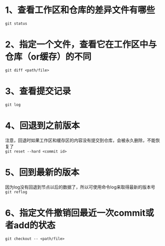 # 1、查看工作区和仓库的差异文件有哪些
`git status`
# 2、指定一个文件，查看它在工作区中与仓库（or缓存）的不同
`git diff <path/file>`
# 3、查看提交记录
`git log`
# 4、回退到之前版本
注意，回退时如果工作区和缓存区的内容没有提交到仓库，会被永久删除，不能恢复了   
`git reset --hard <commit id>`
# 5、回到最新的版本
因为log没有回退到节点以后的数据了，所以可使用命令log来取得最新的版本号
`git reflog`
# 6、指定文件撤销回最近一次commit或者add的状态
`git checkout -- <path/file>`
